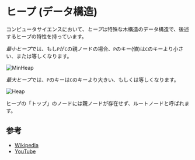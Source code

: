 # ヒープ (データ構造)

コンピュータサイエンスにおいて、*ヒープ*は特殊な木構造のデータ構造で、後述するヒープの特性を持っています。

*最小ヒープ*では、もし`P`が`C`の親ノードの場合、`P`のキー(値)は`C`のキーより小さい、または等しくなります。

![MinHeap](https://upload.wikimedia.org/wikipedia/commons/6/69/Min-heap.png)

*最大ヒープ*では、`P`のキーは`C`のキーより大きい、もしくは等しくなります。

![Heap](https://upload.wikimedia.org/wikipedia/commons/3/38/Max-Heap.svg)

ヒープの「トップ」のノードには親ノードが存在せず、ルートノードと呼ばれます。

## 参考

- [Wikipedia](<https://en.wikipedia.org/wiki/Heap_(data_structure)>)
- [YouTube](https://www.youtube.com/watch?v=t0Cq6tVNRBA&index=5&t=0s&list=PLLXdhg_r2hKA7DPDsunoDZ-Z769jWn4R8)
